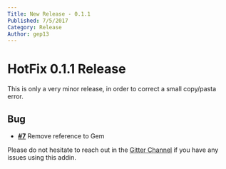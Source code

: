 ```yaml
---
Title: New Release - 0.1.1
Published: 7/5/2017
Category: Release
Author: gep13
---
```


# HotFix 0.1.1 Release

This is only a very minor release, in order to correct a small copy/pasta error.

## Bug

- [__#7__](https://github.com/cake-contrib/Cake.Ember/issues/7) Remove reference to Gem

Please do not hesitate to reach out in the [Gitter Channel](https://gitter.im/cake-contrib/Lobby) if you have any issues using this addin.